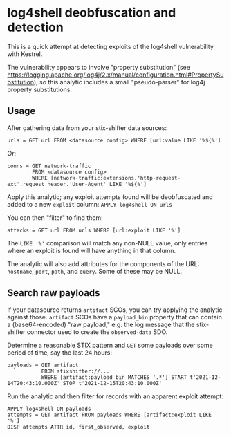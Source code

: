 # log4shell deobfuscation and detection

This is a quick attempt at detecting exploits of the log4shell
vulnerability with Kestrel.

The vulnerability appears to involve "property substitution" (see
https://logging.apache.org/log4j/2.x/manual/configuration.html#PropertySubstitution),
so this analytic includes a small "pseudo-parser" for log4j property
substitutions.

## Usage

After gathering data from your stix-shifter data sources:
```
urls = GET url FROM <datasource config> WHERE [url:value LIKE '%${%']
```

Or:
```
conns = GET network-traffic
        FROM <datasource config>
        WHERE [network-traffic:extensions.'http-request-ext'.request_header.'User-Agent' LIKE '%${%']
```

Apply this analytic; any exploit attempts found will be deobfuscated
and added to a new `exploit` column: ``` APPLY log4shell ON urls ```

You can then "filter" to find them:
```
attacks = GET url FROM urls WHERE [url:exploit LIKE '%']
```

The `LIKE '%'` comparison will match any non-NULL value; only entries
where an exploit is found will have anything in that column.

The analytic will also add attributes for the components of the URL:
`hostname`, `port`, `path`, and `query`.  Some of these may be NULL.

## Search raw payloads

If your datasource returns `artifact` SCOs, you can try applying the
analytic against those.  `artifact` SCOs have a `payload_bin` property
that can contain a (base64-encoded) "raw payload," e.g. the log
message that the stix-shifter connector used to create the
`observed-data` SDO.

Determine a reasonable STIX pattern and `GET` some payloads over some
period of time, say the last 24 hours:

```
payloads = GET artifact
           FROM stixshifter://...
           WHERE [artifact:payload_bin MATCHES '.*'] START t'2021-12-14T20:43:10.000Z' STOP t'2021-12-15T20:43:10.000Z'
```

Run the analytic and then filter for records with an apparent exploit attempt:

```
APPLY log4shell ON payloads
attempts = GET artifact FROM payloads WHERE [artifact:exploit LIKE '%']
DISP attempts ATTR id, first_observed, exploit
```

